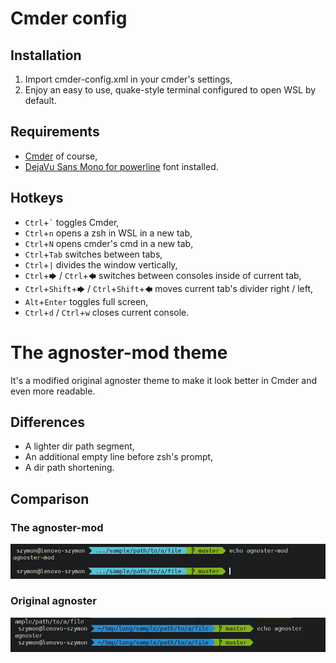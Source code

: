 # Cmder config
## Installation
1. Import cmder-config.xml in your cmder's settings,
2. Enjoy an easy to use, quake-style terminal configured to open WSL by default.
## Requirements
- [Cmder](http://cmder.net) of course,
- [DejaVu Sans Mono for powerline](https://github.com/powerline/fonts/blob/master/DejaVuSansMono/DejaVu%20Sans%20Mono%20for%20Powerline.ttf) font installed.
## Hotkeys
- `Ctrl`+`` ` `` toggles Cmder,
- `Ctrl`+`n` opens a zsh in WSL in a new tab,
- `Ctrl`+`N` opens cmder's cmd in a new tab,
- `Ctrl`+`Tab` switches between tabs,
- `Ctrl`+`|` divides the window vertically,
- `Ctrl`+`🡆` / `Ctrl`+`🡄` switches between consoles inside of current tab,
- `Ctrl`+`Shift`+`🡆` / `Ctrl`+`Shift`+`🡄` moves current tab's divider right / left,
- `Alt`+`Enter` toggles full screen,
- `Ctrl`+`d` / `Ctrl`+`w` closes current console.





# The agnoster-mod theme 
It's a modified original agnoster theme to make it look better in Cmder and even more readable.
## Differences
- A lighter dir path segment,
- An additional empty line before zsh's prompt,
- A dir path shortening.
## Comparison
### The agnoster-mod
![agnoster-mod theme](agnoster-mod.png)
### Original agnoster
![agnoster theme](agnoster.png)

